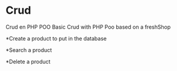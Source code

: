 # Crud
Crud en PHP POO
Basic Crud with PHP Poo based on a freshShop


  *Create a product to put in the database
  
  *Search a product 
  
  *Delete a product
